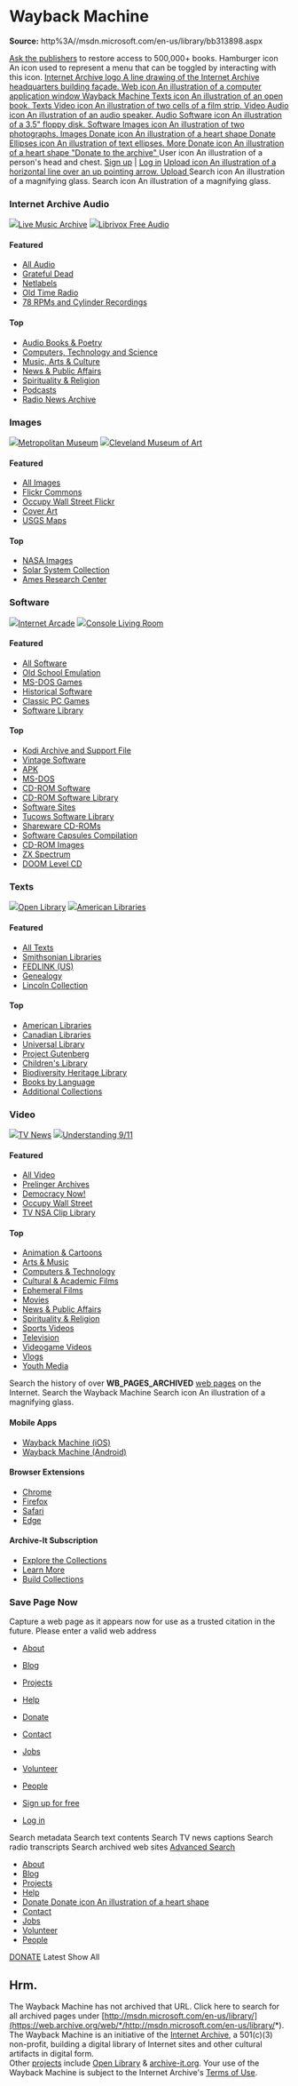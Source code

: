 # Wayback Machine

**Source:** http%3A//msdn.microsoft.com/en-us/library/bb313898.aspx

[Ask the publishers](https://change.org/LetReadersRead) to restore access to 500,000+ books.
Hamburger icon An icon used to represent a menu that can be toggled by interacting with this icon.
[ Internet Archive logo A line drawing of the Internet Archive headquarters building façade. ](https://archive.org/ "Go home")
[ Web icon An illustration of a computer application window Wayback Machine ](https://web.archive.org "Expand web menu") [ Texts icon An illustration of an open book.  Texts ](https://archive.org/details/texts "Expand texts menu") [ Video icon An illustration of two cells of a film strip. Video ](https://archive.org/details/movies "Expand video menu") [ Audio icon An illustration of an audio speaker.  Audio ](https://archive.org/details/audio "Expand audio menu") [ Software icon An illustration of a 3.5" floppy disk. Software ](https://archive.org/details/software "Expand software menu") [ Images icon An illustration of two photographs.  Images ](https://archive.org/details/image "Expand images menu") [ Donate icon An illustration of a heart shape  Donate ](https://archive.org/donate/ "Expand donate menu") [ Ellipses icon An illustration of text ellipses.  More ](https://archive.org/about/ "Expand more menu")
[ Donate icon An illustration of a heart shape "Donate to the archive" ](https://archive.org/donate/?origin=iawww-mbhrt)
User icon An illustration of a person's head and chest.  [Sign up](https://archive.org/account/signup) | [Log in](https://archive.org/account/login)
[ Upload icon An illustration of a horizontal line over an up pointing arrow. Upload ](https://archive.org/create) Search icon An illustration of a magnifying glass.
Search icon An illustration of a magnifying glass.
###  Internet Archive Audio
[![](https://archive.org/services/img/etree)Live Music Archive](https://archive.org/details/etree) [![](https://archive.org/services/img/librivoxaudio)Librivox Free Audio](https://archive.org/details/librivoxaudio)
#### Featured
  * [All Audio](https://archive.org/details/audio)
  * [Grateful Dead](https://archive.org/details/GratefulDead)
  * [Netlabels](https://archive.org/details/netlabels)
  * [Old Time Radio](https://archive.org/details/oldtimeradio)
  * [78 RPMs and Cylinder Recordings](https://archive.org/details/78rpm)


#### Top
  * [Audio Books & Poetry](https://archive.org/details/audio_bookspoetry)
  * [Computers, Technology and Science](https://archive.org/details/audio_tech)
  * [Music, Arts & Culture](https://archive.org/details/audio_music)
  * [News & Public Affairs](https://archive.org/details/audio_news)
  * [Spirituality & Religion](https://archive.org/details/audio_religion)
  * [Podcasts](https://archive.org/details/podcasts)
  * [Radio News Archive](https://archive.org/details/radio)


###  Images
[![](https://archive.org/services/img/metropolitanmuseumofart-gallery)Metropolitan Museum](https://archive.org/details/metropolitanmuseumofart-gallery) [![](https://archive.org/services/img/clevelandart)Cleveland Museum of Art](https://archive.org/details/clevelandart)
#### Featured
  * [All Images](https://archive.org/details/image)
  * [Flickr Commons](https://archive.org/details/flickrcommons)
  * [Occupy Wall Street Flickr](https://archive.org/details/flickr-ows)
  * [Cover Art](https://archive.org/details/coverartarchive)
  * [USGS Maps](https://archive.org/details/maps_usgs)


#### Top
  * [NASA Images](https://archive.org/details/nasa)
  * [Solar System Collection](https://archive.org/details/solarsystemcollection)
  * [Ames Research Center](https://archive.org/details/amesresearchcenterimagelibrary)


###  Software
[![](https://archive.org/services/img/internetarcade)Internet Arcade](https://archive.org/details/internetarcade) [![](https://archive.org/services/img/consolelivingroom)Console Living Room](https://archive.org/details/consolelivingroom)
#### Featured
  * [All Software](https://archive.org/details/software)
  * [Old School Emulation](https://archive.org/details/tosec)
  * [MS-DOS Games](https://archive.org/details/softwarelibrary_msdos_games)
  * [Historical Software](https://archive.org/details/historicalsoftware)
  * [Classic PC Games](https://archive.org/details/classicpcgames)
  * [Software Library](https://archive.org/details/softwarelibrary)


#### Top
  * [Kodi Archive and Support File](https://archive.org/details/kodi_archive)
  * [Vintage Software](https://archive.org/details/vintagesoftware)
  * [APK](https://archive.org/details/apkarchive)
  * [MS-DOS](https://archive.org/details/softwarelibrary_msdos)
  * [CD-ROM Software](https://archive.org/details/cd-roms)
  * [CD-ROM Software Library](https://archive.org/details/cdromsoftware)
  * [Software Sites](https://archive.org/details/softwaresites)
  * [Tucows Software Library](https://archive.org/details/tucows)
  * [Shareware CD-ROMs](https://archive.org/details/cdbbsarchive)
  * [Software Capsules Compilation](https://archive.org/details/softwarecapsules)
  * [CD-ROM Images](https://archive.org/details/cdromimages)
  * [ZX Spectrum](https://archive.org/details/softwarelibrary_zx_spectrum)
  * [DOOM Level CD](https://archive.org/details/doom-cds)


###  Texts
[![](https://archive.org/images/widgetOL.png)Open Library](https://openlibrary.org/) [![](https://archive.org/services/img/americana)American Libraries](https://archive.org/details/americana)
#### Featured
  * [All Texts](https://archive.org/details/texts)
  * [Smithsonian Libraries](https://archive.org/details/smithsonian)
  * [FEDLINK (US)](https://archive.org/details/fedlink)
  * [Genealogy](https://archive.org/details/genealogy)
  * [Lincoln Collection](https://archive.org/details/lincolncollection)


#### Top
  * [American Libraries](https://archive.org/details/americana)
  * [Canadian Libraries](https://archive.org/details/toronto)
  * [Universal Library](https://archive.org/details/universallibrary)
  * [Project Gutenberg](https://archive.org/details/gutenberg)
  * [Children's Library](https://archive.org/details/iacl)
  * [Biodiversity Heritage Library](https://archive.org/details/biodiversity)
  * [Books by Language](https://archive.org/details/booksbylanguage)
  * [Additional Collections](https://archive.org/details/additional_collections)


###  Video
[![](https://archive.org/services/img/tv)TV News](https://archive.org/details/tv) [![](https://archive.org/services/img/911)Understanding 9/11](https://archive.org/details/911)
#### Featured
  * [All Video](https://archive.org/details/movies)
  * [Prelinger Archives](https://archive.org/details/prelinger)
  * [Democracy Now!](https://archive.org/details/democracy_now_vid)
  * [Occupy Wall Street](https://archive.org/details/occupywallstreet)
  * [TV NSA Clip Library](https://archive.org/details/nsa)


#### Top
  * [Animation & Cartoons](https://archive.org/details/animationandcartoons)
  * [Arts & Music](https://archive.org/details/artsandmusicvideos)
  * [Computers & Technology](https://archive.org/details/computersandtechvideos)
  * [Cultural & Academic Films](https://archive.org/details/culturalandacademicfilms)
  * [Ephemeral Films](https://archive.org/details/ephemera)
  * [Movies](https://archive.org/details/moviesandfilms)
  * [News & Public Affairs](https://archive.org/details/newsandpublicaffairs)
  * [Spirituality & Religion](https://archive.org/details/spiritualityandreligion)
  * [Sports Videos](https://archive.org/details/sports)
  * [Television](https://archive.org/details/television)
  * [Videogame Videos](https://archive.org/details/gamevideos)
  * [Vlogs](https://archive.org/details/vlogs)
  * [Youth Media](https://archive.org/details/youth_media)


Search the history of over __WB_PAGES_ARCHIVED__ [web pages](https://blog.archive.org/2016/10/23/defining-web-pages-web-sites-and-web-captures/) on the Internet. 
[ ](https://web.archive.org) Search the Wayback Machine
Search icon An illustration of a magnifying glass.
#### Mobile Apps
  * [Wayback Machine (iOS)](https://apps.apple.com/us/app/wayback-machine/id1201888313)
  * [Wayback Machine (Android)](https://play.google.com/store/apps/details?id=com.archive.waybackmachine&hl=en_US)


#### Browser Extensions
  * [Chrome](https://chrome.google.com/webstore/detail/wayback-machine/fpnmgdkabkmnadcjpehmlllkndpkmiak)
  * [Firefox](https://addons.mozilla.org/en-US/firefox/addon/wayback-machine_new/)
  * [Safari](https://apps.apple.com/us/app/wayback-machine/id1472432422?mt=12)
  * [Edge](https://microsoftedge.microsoft.com/addons/detail/wayback-machine/kjmickeoogghaimmomagaghnogelpcpn?hl=en-US)


#### Archive-It Subscription
  * [Explore the Collections](https://www.archive-it.org/explore)
  * [Learn More](https://www.archive-it.org/blog/learn-more/)
  * [Build Collections](https://www.archive-it.org/contact-us)


### Save Page Now
Capture a web page as it appears now for use as a trusted citation in the future.
Please enter a valid web address
  * [About](https://archive.org/about/)
  * [Blog](https://blog.archive.org)
  * [Projects](https://archive.org/projects/)
  * [Help](https://archive.org/about/faqs.php)
  * [Donate](https://archive.org/donate?origin=iawww-TopNavDonateButton)
  * [Contact](https://archive.org/about/contact)
  * [Jobs](https://archive.org/about/jobs)
  * [Volunteer](https://archive.org/about/volunteer-positions)
  * [People](https://archive.org/about/bios)


  * [ Sign up for free  ](https://archive.org/account/signup)
  * [ Log in  ](https://archive.org/account/login)


Search metadata  Search text contents  Search TV news captions  Search radio transcripts  Search archived web sites  [Advanced Search](https://archive.org/advancedsearch.php)
  * [About](https://archive.org/about/)
  * [Blog](https://blog.archive.org)
  * [Projects](https://archive.org/projects/)
  * [Help](https://archive.org/about/faqs.php)
  * [Donate Donate icon An illustration of a heart shape ](https://archive.org/donate?origin=iawww-TopNavDonateButton)
  * [Contact](https://archive.org/about/contact)
  * [Jobs](https://archive.org/about/jobs)
  * [Volunteer](https://archive.org/about/volunteer-positions)
  * [People](https://archive.org/about/bios)


[DONATE](http://archive.org/donate/?origin=wbwww-CalndrDonateButton)
[](https://web.archive.org/)
Latest Show All
## Hrm.
The Wayback Machine has not archived that URL.
Click here to search for all archived pages under [http://msdn.microsoft.com/en-us/library/](https://web.archive.org/web/*/http://msdn.microsoft.com/en-us/library/*). 
The Wayback Machine is an initiative of the [Internet Archive](https://archive.org/), a 501(c)(3) non-profit, building a digital library of Internet sites and other cultural artifacts in digital form.   
Other [projects](https://archive.org/projects/) include [Open Library](https://openlibrary.org/) & [archive-it.org](https://archive-it.org). 
Your use of the Wayback Machine is subject to the Internet Archive's [Terms of Use](https://archive.org/about/terms.php). 
